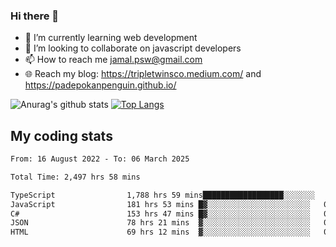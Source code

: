 ### Hi there 👋

<!--
**padepokanpenguin/padepokanpenguin** is a ✨ _special_ ✨ repository because its `README.md` (this file) appears on your GitHub profile.
-->

- 🌱 I’m currently learning  web development
- 👯 I’m looking to collaborate on javascript developers
- 📫 How to reach me jamal.psw@gmail.com
- 🌐 Reach my blog:
   https://tripletwinsco.medium.com/ and
   https://padepokanpenguin.github.io/

![Anurag's github stats](https://github-readme-stats.vercel.app/api?username=padepokanpenguin&count_private=true&disable_animations=false&show_icons=true&theme=default)
[![Top Langs](https://github-readme-stats.vercel.app/api/top-langs/?username=padepokanpenguin&theme=default&layout=compact)](https://github.com/padepokanpenguin)

## My coding stats

<!--START_SECTION:waka-->

```txt
From: 16 August 2022 - To: 06 March 2025

Total Time: 2,497 hrs 58 mins

TypeScript                1,788 hrs 59 mins██████████████████░░░░░░░   71.62 %
JavaScript                181 hrs 53 mins █▓░░░░░░░░░░░░░░░░░░░░░░░   07.28 %
C#                        153 hrs 47 mins █▓░░░░░░░░░░░░░░░░░░░░░░░   06.16 %
JSON                      78 hrs 21 mins  ▓░░░░░░░░░░░░░░░░░░░░░░░░   03.14 %
HTML                      69 hrs 12 mins  ▓░░░░░░░░░░░░░░░░░░░░░░░░   02.77 %
```

<!--END_SECTION:waka-->


